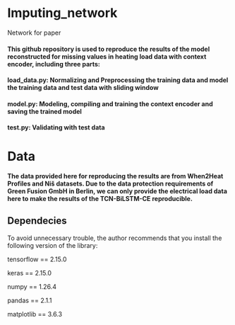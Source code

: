 # Imputing_network
Network for paper

#### This github repository is used to reproduce the results of the model reconstructed for missing values in heating load data with context encoder, including three parts:
#### load_data.py: Normalizing and Preprocessing the training data and model the training data and test data with sliding window
#### model.py: Modeling, compiling and training the context encoder and saving the trained model
#### test.py: Validating with test data

# Data

#### The data provided here for reproducing the results are from When2Heat Profiles and Niš datasets. Due to the data protection requirements of Green Fusion GmbH in Berlin, we can only provide the electrical load data here to make the results of the TCN-BiLSTM-CE reproducible.

## Dependecies

To avoid unnecessary trouble, the author recommends that you install the following version of the library:

tensorflow == 2.15.0

keras == 2.15.0

numpy == 1.26.4

pandas == 2.1.1

matplotlib == 3.6.3